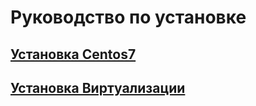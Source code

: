 # Руководство по установке

## [Установка Centos7](installation-Centos7.md)

## [Установка Виртуализации](instalation-hvirt.md)